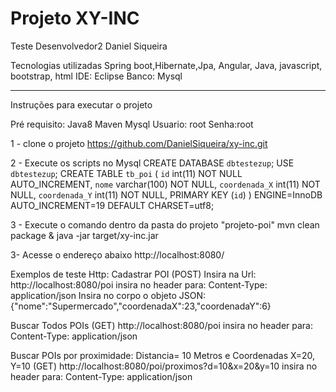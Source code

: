 # Projeto XY-INC
Teste Desenvolvedor2 Daniel Siqueira


Tecnologias utilizadas
Spring boot,Hibernate,Jpa, Angular, Java, javascript, bootstrap, html
IDE: Eclipse
Banco: Mysql

________________________________________________________________________
Instruções para executar o projeto

Pré requisito: 
Java8
Maven
Mysql 
 Usuario: root
 Senha:root

1 - clone o projeto
https://github.com/DanielSiqueira/xy-inc.git

2 - Execute os scripts no Mysql
CREATE DATABASE `dbtestezup`;
USE `dbtestezup`;
CREATE TABLE `tb_poi` (
  `id` int(11) NOT NULL AUTO_INCREMENT,
  `nome` varchar(100) NOT NULL,
  `coordenada_X` int(11) NOT NULL,
  `coordenada_Y` int(11) NOT NULL,
  PRIMARY KEY (`id`)
) ENGINE=InnoDB AUTO_INCREMENT=19 DEFAULT CHARSET=utf8;

3 - Execute o comando dentro da pasta do projeto "projeto-poi"
mvn clean package & java -jar target/xy-inc.jar

3- Acesse o endereço abaixo
http://localhost:8080/

Exemplos de teste Http:
Cadastrar POI (POST)
Insira na Url: http://localhost:8080/poi
insira no header para: Content-Type: application/json
Insira no corpo o objeto JSON: {"nome":"Supermercado","coordenadaX":23,"coordenadaY":6}

Buscar Todos POIs (GET)
http://localhost:8080/poi
insira no header para: Content-Type: application/json


Buscar POIs por proximidade: Distancia= 10 Metros e Coordenadas X=20, Y=10 (GET)
http://localhost:8080/poi/proximos?d=10&x=20&y=10
insira no header para: Content-Type: application/json






